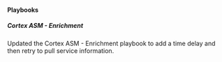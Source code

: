 #### Playbooks

##### Cortex ASM - Enrichment

Updated the Cortex ASM - Enrichment playbook to add a time delay and then retry to pull service information.